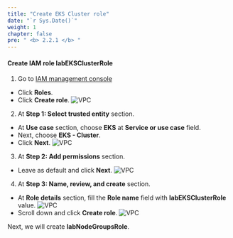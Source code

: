 ```yaml
---
title: "Create EKS Cluster role"
date: "`r Sys.Date()`"
weight: 1
chapter: false
pre: " <b> 2.2.1 </b> "
---
```


#### Create IAM role **labEKSClusterRole**

1. Go to [IAM management console](https://console.aws.amazon.com/iam/home)

- Click **Roles**.
- Click **Create role**.
  ![VPC](/workshop-01-wordpress-deployment-on-eks/images/2.prerequisite/ws01-createrole01.png)

2. At **Step 1: Select trusted entity** section.

- At **Use case** section, choose **EKS** at **Service or use case** field.
- Next, choose **EKS - Cluster**.
- Click **Next**.
  ![VPC](/workshop-01-wordpress-deployment-on-eks/images/2.prerequisite/ws01-createrole02.png)

3. At **Step 2: Add permissions** section.

- Leave as default and click **Next**.
  ![VPC](/workshop-01-wordpress-deployment-on-eks/images/2.prerequisite/ws01-createrole03.png)

4. At **Step 3: Name, review, and create** section.

- At **Role details** section, fill the **Role name** field with **labEKSClusterRole** value.
  ![VPC](/workshop-01-wordpress-deployment-on-eks/images/2.prerequisite/ws01-createrole04.png)
- Scroll down and click **Create role**.
  ![VPC](/workshop-01-wordpress-deployment-on-eks/images/2.prerequisite/ws01-createrole05.png)

Next, we will create **labNodeGroupsRole**.
